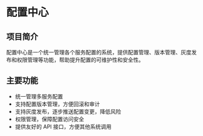# 配置中心


## 项目简介

配置中心是一个统一管理各个服务配置的系统，提供配置管理、版本管理、灰度发布和权限管理等功能，帮助提升配置的可维护性和安全性。

## 主要功能

- 统一管理多服务配置
- 支持配置版本管理，方便回滚和审计
- 支持灰度发布，逐步推送配置变更，降低风险
- 权限管理，保障配置访问安全
- 提供友好的 API 接口，方便其他系统调用
